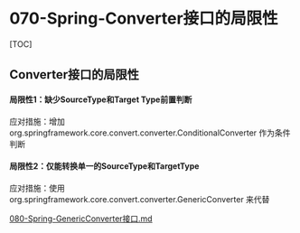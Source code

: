 # 070-Spring-Converter接口的局限性

[TOC]

## Converter接口的局限性

#### 局限性1：缺少SourceType和Target Type前置判断

应对措施：增加 org.springframework.core.convert.converter.ConditionalConverter 作为条件判断

#### 局限性2：仅能转换单一的SourceType和TargetType

应对措施：使用org.springframework.core.convert.converter.GenericConverter 来代替

 [080-Spring-GenericConverter接口.md](080-Spring-GenericConverter接口.md) 

